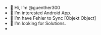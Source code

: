 - 👋 Hi, I’m @guenther300
- 👀 I’m interested Android App.
- 🌱 I’m have Fehler to Sync [Objekt Object]
- 💞️ I’m looking for Solutions.
- 

<!---
guenther300/guenther300 is a ✨ special ✨ repository because its `README.md` (this file) appears on your GitHub profile.
You can click the Preview link to take a look at your changes.
--->
